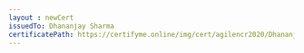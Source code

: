 ```yaml
--- 
layout : newCert 
issuedTo: Dhananjay Sharma 
certificatePath: https://certifyme.online/img/cert/agilencr2020/DhananjaySharma_67ef6.png
--- 
```

